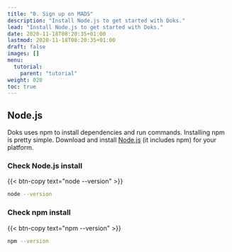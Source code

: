 ```yaml
---
title: "0. Sign up on MADS"
description: "Install Node.js to get started with Doks."
lead: "Install Node.js to get started with Doks."
date: 2020-11-18T08:20:35+01:00
lastmod: 2020-11-18T08:20:35+01:00
draft: false
images: []
menu:
  tutorial:
    parent: "tutorial"
weight: 020
toc: true
---
```


## Node.js

Doks uses npm to install dependencies and run commands. Installing npm is pretty simple. Download and install [Node.js](https://nodejs.org/) (it includes npm) for your platform.

### Check Node.js install

{{< btn-copy text="node --version" >}}

```bash
node --version
```

### Check npm install

{{< btn-copy text="npm --version" >}}

```bash
npm --version
```
